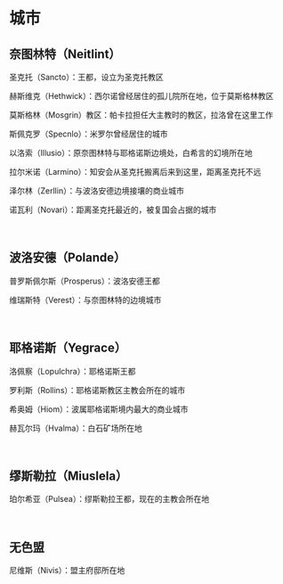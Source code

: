 # 城市
## 奈图林特（Neitlint）

圣克托（Sancto）：王都，设立为圣克托教区

赫斯维克（Hethwick）：西尔诺曾经居住的孤儿院所在地，位于莫斯格林教区

莫斯格林（Mosgrin）教区：帕卡拉担任大主教时的教区，拉洛曾在这里工作

斯佩克罗（Specnlo）：米罗尔曾经居住的城市

以洛索（Illusio）：原奈图林特与耶格诺斯边境处，白希言的幻境所在地

拉尔米诺（Larmino）：知安会从圣克托搬离后来到这里，距离圣克托不远

泽尔林（Zerllin）：与波洛安德边境接壤的商业城市

诺瓦利（Novari）：距离圣克托最近的，被复国会占据的城市

<br>

## 波洛安德（Polande）

普罗斯佩尔斯（Prosperus）：波洛安德王都

维瑞斯特（Verest）：与奈图林特的边境城市

<br>

## 耶格诺斯（Yegrace）

洛佩察（Lopulchra）：耶格诺斯王都

罗利斯（Rollins）：耶格诺斯教区主教会所在的城市

希奥姆（Hiom）：波属耶格诺斯境内最大的商业城市

赫瓦尔玛（Hvalma）：白石矿场所在地

<br>

## 缪斯勒拉（Miuslela）

珀尔希亚（Pulsea）：缪斯勒拉王都，现在的主教会所在地

<br>

## 无色盟

尼维斯（Nivis）：盟主府邸所在地
